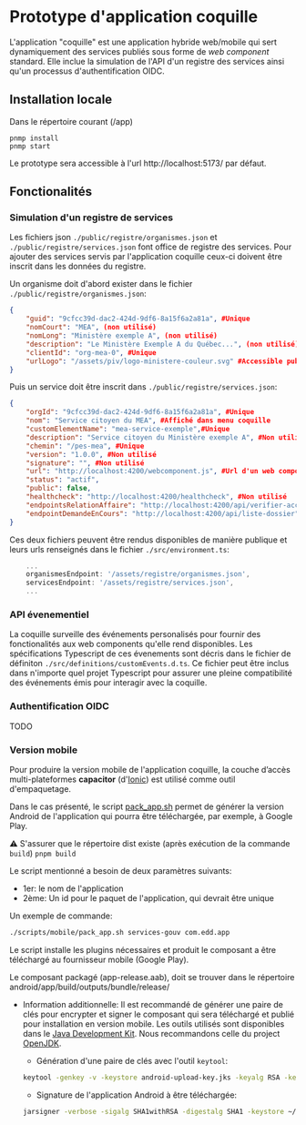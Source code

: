 # Prototype d'application coquille

L'application "coquille" est une application hybride web/mobile qui sert dynamiquement des services publiés sous forme de *web component* standard. Elle inclue la simulation de l'API d'un registre des services ainsi qu'un processus d'authentification OIDC.

## Installation locale

Dans le répertoire courant (/app)
```
pnmp install
pnmp start
```
Le prototype sera accessible à l'url http://localhost:5173/ par défaut.

## Fonctionalités

### Simulation d'un registre de services

Les fichiers json `./public/registre/organismes.json` et `./public/registre/services.json` font office de registre des services. Pour ajouter des services servis par l'application coquille ceux-ci doivent être inscrit dans les données du registre.

Un organisme doit d'abord exister dans le fichier `./public/registre/organismes.json`:

```json
{
    "guid": "9cfcc39d-dac2-424d-9df6-8a15f6a2a81a", #Unique
    "nomCourt": "MEA", (non utilisé)
    "nomLong": "Ministère exemple A", (non utilisé)
    "description": "Le Ministère Exemple A du Québec...", (non utilisé)
    "clientId": "org-mea-0", #Unique
    "urlLogo": "/assets/piv/logo-ministere-couleur.svg" #Accessible publiquement (non utilisé)
}
```

Puis un service doit être inscrit dans `./public/registre/services.json`:

```json
{
    "orgId": "9cfcc39d-dac2-424d-9df6-8a15f6a2a81a", #Unique
    "nom": "Service citoyen du MEA", #Affiché dans menu coquille
    "customElementName": "mea-service-exemple",#Unique
    "description": "Service citoyen du Ministère exemple A", #Non utilisé
    "chemin": "/pes-mea", #Unique
    "version": "1.0.0", #Non utilisé
    "signature": "", #Non utilisé
    "url": "http://localhost:4200/webcomponent.js", #Url d'un web componenent standard accessible publiquement
    "status": "actif",
    "public": false,
    "healthcheck": "http://localhost:4200/healthcheck", #Non utilisé
    "endpointsRelationAffaire": "http://localhost:4200/api/verifier-acces-citoyen", #Non utilisé
    "endpointDemandeEnCours": "http://localhost:4200/api/liste-dossier" #Non utilisé
}
```
Ces deux fichiers peuvent être rendus disponibles de manière publique et leurs urls renseignés dans le fichier `./src/environment.ts`:

```typescript
    ...
    organismesEndpoint: '/assets/registre/organismes.json',
    servicesEndpoint: '/assets/registre/services.json',
    ...
```
### API évenementiel

La coquille surveille des événements personalisés pour fournir des fonctionalités aux web components qu'elle rend disponibles. Les spécifications Typescript de ces évenements sont décris dans le fichier de définiton `./src/definitions/customEvents.d.ts`. Ce fichier peut être inclus dans n'importe quel projet Typescript pour assurer une pleine compatibilité des événements émis pour interagir avec la coquille. 

### Authentification OIDC

TODO

### Version mobile

Pour produire la version mobile de l'application coquille, la couche d’accès multi-plateformes **capacitor** (d'[Ionic](https://capacitorjs.com/)) est utilisé comme outil d'empaquetage.

Dans le cas présenté, le script [pack_app.sh](scripts/mobile/pack_app.sh) permet de générer la version Android de l'application qui pourra être téléchargée, par exemple, à Google Play.

:warning: S'assurer que le répertoire dist existe (après exécution de la commande ``build``)
```pnpm build```

Le script mentionné a besoin de deux paramètres suivants:
- 1er: le nom de l'application
- 2ème: Un id pour le paquet de l'application, qui devrait être unique

Un exemple de commande:
```bash
./scripts/mobile/pack_app.sh services-gouv com.edd.app
```

Le script installe les plugins nécessaires et produit le composant a être téléchargé au fournisseur mobile (Google Play).

Le composant packagé (app-release.aab), doit se trouver dans le répertoire android/app/build/outputs/bundle/release/

- Information additionnelle: Il est recommandé de générer une paire de clés pour encrypter et signer le composant qui sera téléchargé et publié pour installation en version mobile. Les outils utilisés sont disponibles dans le [Java Development Kit](https://fr.wikipedia.org/wiki/Java_Development_Kit). Nous recommandons celle du project [OpenJDK](https://openjdk.org/).

    * Génération d'une paire de clés avec l'outil `keytool`:

    ```bash
    keytool -genkey -v -keystore android-upload-key.jks -keyalg RSA -keysize 2048 -validity 10000 -alias android-upload-key
    ``` 

    * Signature de l'application Android à être téléchargée:
    ```bash
    jarsigner -verbose -sigalg SHA1withRSA -digestalg SHA1 -keystore ~/path/to/your/keystore/android-upload-key.jks -signedjar app-signed-release.aab app-release.aab android-upload-key    
    ```